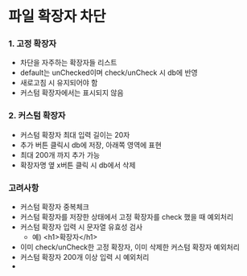 # 파일 확장자 차단
### 1. 고정 확장자

- 차단을 자주하는 확장자들 리스트
- default는 unChecked이며 check/unCheck 시 db에 반영
- 새로고침 시 유지되어야 함
- 커스텀 확장자에서는 표시되지 않음

### 2. 커스텀 확장자

- 커스텀 확장자 최대 입력 길이는 20자
- 추가 버튼 클릭시 db에 저장, 아래쪽 영역에 표현
- 최대 200개 까지 추가 가능
- 확장자명 옆 x버튼 클릭 시 db에서 삭제 

### 고려사항
- 커스텀 확장자 중복체크
- 커스텀 확장자를 저장한 상태에서 고정 확장자를 check 했을 때 예외처리
- 커스텀 확장자 입력 시 문자열 유효성 검사
  - 예) \<h1>확장자\</h1>
- 이미 check/unCheck한 고정 확장자, 이미 삭제한 커스텀 확장자 예외처리
- 커스텀 확장자 200개 이상 입력 시 예외처리
- 